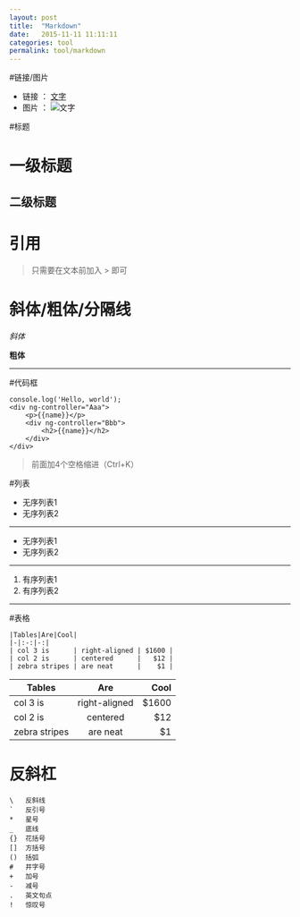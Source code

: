 ```yaml
---
layout: post
title:  "Markdown"
date:   2015-11-11 11:11:11
categories: tool
permalink: tool/markdown
---
```




#链接/图片

* 链接 ： [文字](http://shuoshubao.github.io)
* 图片 ： ![文字](https://assets-cdn.github.com/favicon.ico)

#标题

#  一级标题

## 二级标题


# 引用

> 只需要在文本前加入 \> 即可

# 斜体/粗体/分隔线

*斜体*

**粗体**

***

#代码框

    console.log('Hello, world');
    <div ng-controller="Aaa">
        <p>{{name}}</p>
        <div ng-controller="Bbb">
            <h2>{{name}}</h2>
        </div>
    </div>

> 前面加4个空格缩进（Ctrl+K）

#列表

- 无序列表1
- 无序列表2

***

* 无序列表1
* 无序列表2

***

1. 有序列表1
2. 有序列表2

***

#表格

    |Tables|Are|Cool|
    |-|:-:|-:|
    | col 3 is      | right-aligned | $1600 |
    | col 2 is      | centered      |   $12 |
    | zebra stripes | are neat      |    $1 |


|Tables|Are|Cool|
|-|:-:|-:|
| col 3 is      | right-aligned | $1600 |
| col 2 is      | centered      |   $12 |
| zebra stripes | are neat      |    $1 |

# 反斜杠

    \   反斜线
    `   反引号
    *   星号
    _   底线
    {}  花括号
    []  方括号
    ()  括弧
    #   井字号
    +   加号
    -   减号
    .   英文句点
    !   惊叹号